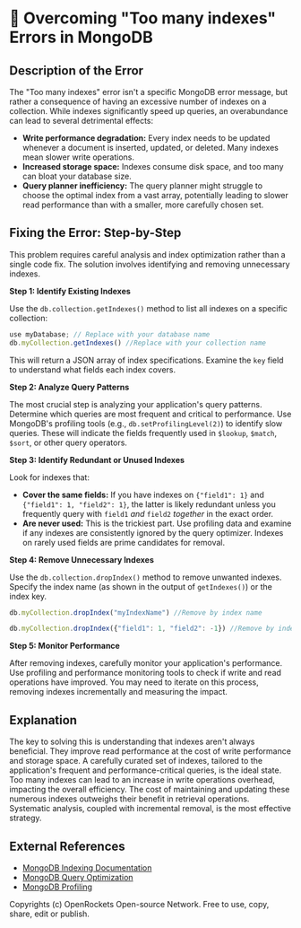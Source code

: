 # 🐞 Overcoming "Too many indexes" Errors in MongoDB


## Description of the Error

The "Too many indexes" error isn't a specific MongoDB error message, but rather a consequence of having an excessive number of indexes on a collection. While indexes significantly speed up queries, an overabundance can lead to several detrimental effects:

* **Write performance degradation:**  Every index needs to be updated whenever a document is inserted, updated, or deleted.  Many indexes mean slower write operations.
* **Increased storage space:**  Indexes consume disk space, and too many can bloat your database size.
* **Query planner inefficiency:** The query planner might struggle to choose the optimal index from a vast array, potentially leading to slower read performance than with a smaller, more carefully chosen set.


## Fixing the Error: Step-by-Step

This problem requires careful analysis and index optimization rather than a single code fix. The solution involves identifying and removing unnecessary indexes.

**Step 1: Identify Existing Indexes**

Use the `db.collection.getIndexes()` method to list all indexes on a specific collection:

```javascript
use myDatabase; // Replace with your database name
db.myCollection.getIndexes() //Replace with your collection name
```

This will return a JSON array of index specifications. Examine the `key` field to understand what fields each index covers.

**Step 2: Analyze Query Patterns**

The most crucial step is analyzing your application's query patterns. Determine which queries are most frequent and critical to performance.  Use MongoDB's profiling tools (e.g., `db.setProfilingLevel(2)`) to identify slow queries.  These will indicate the fields frequently used in `$lookup`, `$match`, `$sort`, or other query operators.

**Step 3: Identify Redundant or Unused Indexes**

Look for indexes that:

* **Cover the same fields:**  If you have indexes on `{"field1": 1}` and `{"field1": 1, "field2": 1}`, the latter is likely redundant unless you frequently query with `field1` *and* `field2` *together* in the exact order.
* **Are never used:** This is the trickiest part. Use profiling data and examine if any indexes are consistently ignored by the query optimizer.  Indexes on rarely used fields are prime candidates for removal.

**Step 4: Remove Unnecessary Indexes**

Use the `db.collection.dropIndex()` method to remove unwanted indexes.  Specify the index name (as shown in the output of `getIndexes()`) or the index key.

```javascript
db.myCollection.dropIndex("myIndexName") //Remove by index name

db.myCollection.dropIndex({"field1": 1, "field2": -1}) //Remove by index key specification
```

**Step 5: Monitor Performance**

After removing indexes, carefully monitor your application's performance. Use profiling and performance monitoring tools to check if write and read operations have improved.  You may need to iterate on this process, removing indexes incrementally and measuring the impact.

## Explanation

The key to solving this is understanding that indexes aren't always beneficial.  They improve read performance at the cost of write performance and storage space.  A carefully curated set of indexes, tailored to the application's frequent and performance-critical queries, is the ideal state.  Too many indexes can lead to an increase in write operations overhead, impacting the overall efficiency.  The cost of maintaining and updating these numerous indexes outweighs their benefit in retrieval operations.  Systematic analysis, coupled with incremental removal, is the most effective strategy.

## External References

* [MongoDB Indexing Documentation](https://www.mongodb.com/docs/manual/indexes/)
* [MongoDB Query Optimization](https://www.mongodb.com/docs/manual/core/query-optimization/)
* [MongoDB Profiling](https://www.mongodb.com/docs/manual/tutorial/profile-operations/)


Copyrights (c) OpenRockets Open-source Network. Free to use, copy, share, edit or publish.

